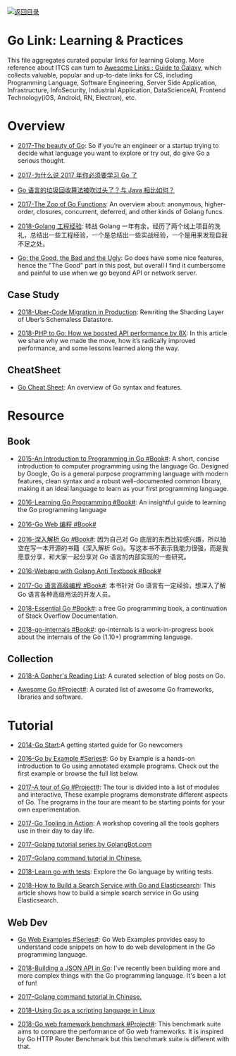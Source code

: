 [![返回目录](https://user-images.githubusercontent.com/5803001/38079637-ff0abcf0-3371-11e8-9b76-ad651620afc7.jpg)](https://github.com/wxyyxc1992/Awesome-Links)

# Go Link: Learning & Practices

This file aggregates curated popular links for learning Golang. More reference about ITCS can turn to [Awesome Links : Guide to Galaxy](https://github.com/wxyyxc1992/Awesome-Links), which collects valuable, popular and up-to-date links for CS, including Programming Language, Software Engineering, Server Side Application, Infrastructure, InfoSecurity, Industrial Application, DataScienceAI, Frontend Technology(iOS, Android, RN, Electron), etc.

# Overview

* [2017-The beauty of Go](https://hackernoon.com/the-beauty-of-go-98057e3f0a7d): So if you’re an engineer or a startup trying to decide what language you want to explore or try out, do give Go a serious thought.

* [2017-为什么说 2017 年你必须要学习 Go 了](http://mp.weixin.qq.com/s/hQLUjvttTPgfd9qO1l-i6A)

* [Go 语言的垃圾回收算法被吹过头了？与 Java 相比如何？](http://mp.weixin.qq.com/s/9Uj1E3VO7Cd-6G_xZS_zoQ)

* [2017-The Zoo of Go Functions](https://parg.co/U5u): An overview about: anonymous, higher-order, closures, concurrent, deferred, and other kinds of Golang funcs.

* [2018-Golang 工程经验](https://juejin.im/post/5a6873fb518825733e60a1ae): 转战 Golang 一年有余，经历了两个线上项目的洗礼，总结出一些工程经验，一个是总结出一些实战经验，一个是用来发现自我不足之处。

* [Go: the Good, the Bad and the Ugly](https://bluxte.net/musings/2018/04/10/go-good-bad-ugly/#go-is-easy-to-learn): Go does have some nice features, hence the "The Good" part in this post, but overall I find it cumbersome and painful to use when we go beyond API or network server.

## Case Study

* [2018-Uber-Code Migration in Production](https://eng.uber.com/schemaless-rewrite/): Rewriting the Sharding Layer of Uber’s Schemaless Datastore.

* [2018-PHP to Go: How we boosted API performance by 8X](https://www.kairos.com/blog/php-to-go-how-we-boosted-api-performance-by-8x): In this article we share why we made the move, how it’s radically improved performance, and some lessons learned along the way.

## CheatSheet

* [Go Cheat Sheet](https://github.com/a8m/go-lang-cheat-sheet): An overview of Go syntax and features.

# Resource

## Book

* [2015-An Introduction to Programming in Go #Book#](http://www.golang-book.com/): A short, concise introduction to computer programming using the language Go. Designed by Google, Go is a general purpose programming language with modern features, clean syntax and a robust well-documented common library, making it an ideal language to learn as your first programming language.

* [2016-Learning Go Programming #Book#](https://parg.co/b21): An insightful guide to learning the Go programming language

* [2016-Go Web 编程 #Book#](https://astaxie.gitbooks.io/build-web-application-with-golang/content/zh/)

* [2016-深入解析 Go #Book#](https://tiancaiamao.gitbooks.io/go-internals/content/zh/): 因为自己对 Go 底层的东西比较感兴趣，所以抽空在写一本开源的书籍《深入解析 Go》。写这本书不表示我能力很强，而是我愿意分享，和大家一起分享对 Go 语言的内部实现的一些研究。

* [2016-Webapp with Golang Anti Textbook #Book#](https://drive.wps.cn/view/l/576006e7ef6c4c4e8fe19663ded5e944)

* [2017-Go 语言高级编程 #Book#](https://parg.co/UMV): 本书针对 Go 语言有一定经验，想深入了解 Go 语言各种高级用法的开发人员。

* [2018-Essential Go #Book#](https://www.programming-books.io/essential/go/): a free Go programming book, a continuation of Stack Overflow Documentation.

* [2018-go-internals #Book#](https://github.com/teh-cmc/go-internals): go-internals is a work-in-progress book about the internals of the Go (1.10+) programming language.

## Collection

* [2018-A Gopher's Reading List](https://github.com/enocom/gopher-reading-list): A curated selection of blog posts on Go.

* [Awesome Go #Project#](https://github.com/avelino/awesome-go): A curated list of awesome Go frameworks, libraries and software.

# Tutorial

* [2014-Go Start](https://github.com/alco/gostart):A getting started guide for Go newcomers

- [2016-Go by Example #Series#](https://gobyexample.com/): Go by Example is a hands-on introduction to Go using annotated example programs. Check out the first example or browse the full list below.

- [2017-A tour of Go #Project#](https://tour.golang.org/welcome/1): The tour is divided into a list of modules and interactive, These example programs demonstrate different aspects of Go. The programs in the tour are meant to be starting points for your own experimentation.

* [2017-Go Tooling in Action](https://github.com/campoy/go-tooling-workshop): A workshop covering all the tools gophers use in their day to day life.

* [2017-Golang tutorial series by GolangBot.com](https://golangbot.com/learn-golang-series/)

* [2017-Golang command tutorial in Chinese.](https://github.com/hyper0x/go_command_tutorial)

* [2018-Learn go with tests](https://github.com/quii/learn-go-with-tests): Explore the Go language by writing tests.

* [2018-How to Build a Search Service with Go and Elasticsearch](https://outcrawl.com/go-elastic-search-service/): This article shows how to build a simple search service in Go using Elasticsearch.

## Web Dev

* [Go Web Examples #Series#](https://gowebexamples.github.io/): Go Web Examples provides easy to understand code snippets on how to do web development in the Go programming language.

* [2018-Building a JSON API in Go](https://parg.co/U1h): I've recently been building more and more complex things with the Go programming language. It's been a lot of fun!

* [2017-Golang command tutorial in Chinese.](https://github.com/hyper0x/go_command_tutorial)

* [2018-Using Go as a scripting language in Linux](https://blog.cloudflare.com/using-go-as-a-scripting-language-in-linux/)

* [2018-Go web framework benchmark #Project#](https://github.com/smallnest/go-web-framework-benchmark): This benchmark suite aims to compare the performance of Go web frameworks. It is inspired by Go HTTP Router Benchmark but this benchmark suite is different with that.
